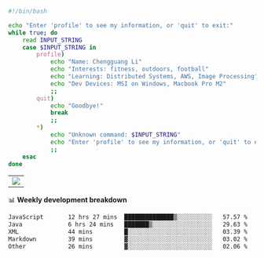 ```bash
#!/bin/bash

echo "Enter 'profile' to see my information, or 'quit' to exit:"
while true; do
    read INPUT_STRING
    case $INPUT_STRING in
        profile)
            echo "Name: Chengguang Li"
            echo "Interests: fitness, outdoors, football"
            echo "Learning: Distributed Systems, AWS, Image Processing"
            echo "Dev Devices: MSI on Windows, Macbook Pro M2"
            ;;
        quit)
            echo "Goodbye!"
            break
            ;;
        *)
            echo "Unknown command: $INPUT_STRING"
            echo "Enter 'profile' to see my information, or 'quit' to exit:"
            ;;
    esac
done

```

<!--Contribution Graph-->
<table>
  <tr>
    <td>
      <picture>
        <source media="(prefers-color-scheme: light)" srcset="https://github-readme-activity-graph.vercel.app/graph?username=chengguang-li&theme=xcode&bg_color=FF000000&color=000000&hide_border=true" />
        <img src="https://github-readme-activity-graph.vercel.app/graph?username=chengguang-li&theme=xcode&bg_color=FF000000&hide_border=true" />
      </picture>
  </tr>
</table>

📊 **Weekly development breakdown**

<!--START_SECTION:waka-->

```txt
JavaScript       12 hrs 27 mins  ██████████████▒░░░░░░░░░░   57.57 %
Java             6 hrs 24 mins   ███████▒░░░░░░░░░░░░░░░░░   29.63 %
XML              44 mins         █░░░░░░░░░░░░░░░░░░░░░░░░   03.39 %
Markdown         39 mins         ▓░░░░░░░░░░░░░░░░░░░░░░░░   03.02 %
Other            26 mins         ▓░░░░░░░░░░░░░░░░░░░░░░░░   02.06 %
```

<!--END_SECTION:waka-->

